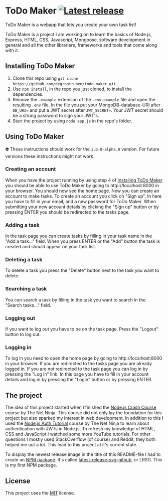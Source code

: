 # ToDo Maker [![Latest release](https://latest-release-svg.herokuapp.com/latest-release-todo-maker.svg)](https://github.com/degrootruben/todo-maker/releases)

ToDo Maker is a webapp that lets you create your own task list! 

ToDo Maker is a project I am working on to learn the basics of Node.js, Express, HTML, CSS, Javascript, Mongoose, software development in general and all the other librariers, frameworks and tools that come along with it.

## Installing ToDo Maker
1. Clone this repo using `git clone https://github.com/degrootruben/todo-maker.git`.
2. Use `npm install`, in the repo you just cloned, to install the dependencies.
3. Remove the `.example` extension of the `.env.example` file and open the resulting `.env` file. In the file you put your MongoDB-database-URI after `DB_URI=` and put a JWT secret after `JWT_SECRET=`. Your JWT secret should be a strong password to sign your JWT's.
4. Start the project by using `node app.js` in the repo's folder.
 
## Using ToDo Maker 
⛔ These instructions should work for the `1.0.0-alpha.0` version. For future versions these instructions might not work.
### Creating an account
When you have the project running by using step 4 of [Installing ToDo Maker](#Installing-ToDo-Maker) you should be able to use ToDo Maker by going to http://localhost:8000 in your browser. You should now see the home page. Now you can create an account to make tasks. To create an account you click on "Sign up". In here you have to fill in your email, and a new password for ToDo Maker. When submitting your new account details by clicking the "Sign up" button or by pressing ENTER you should be redirected to the tasks page. 

### Adding a task
In the task page you can create tasks by filling in your task name in the "Add a task..." field. When you press ENTER or the "Add" button the task is created and should appear on your task list.

### Deleting a task
To delete a task you press the "Delete" button next to the task you want to delete.

### Searching a task
You can search a task by filling in the task you want to search in the "Search tasks..." field.

### Logging out
If you want to log out you have to be on the task page. Press the "Logout" button to log out.

### Logging in
To log in you need to open the home page by going to http://localhost:8000 in your browser. If you are redirected to the tasks page you are already logged in. If you are not redirected to the task page you can log in by pressing the "Log in" link. In this page you have to fill in your account details and log in by pressing the "Login" button or by pressing ENTER.

## The project
The idea of this project started when I finished the [Node.js Crash Course](https://www.youtube.com/watch?v=zb3Qk8SG5Ms&list=PL4cUxeGkcC9jsz4LDYc6kv3ymONOKxwBU) course by The Net Ninja. This course did not only lay the foundation for this project but also sparked my interest in web development. In addition to this I used the [Node.js Auth Tutorial](https://www.youtube.com/watch?v=SnoAwLP1a-0&list=PL4cUxeGkcC9iqqESP8335DA5cRFp8loyp) course by The Net Ninja to learn about authentication with JWTs in Node.js. To refresh my knowledge of HTML, CSS and JavaScript I watched some more YouTube tutorials. For other questions I mostly used StackOverflow (of course) and Reddit, they both helped me out a lot. This lead to this project at it's current state. 

To display the newest release image in the title of this README-file I had to create an [NPM package](https://www.npmjs.com/package/latest-release-svg-github). It's called [latest-release-svg-github](https://github.com/degrootruben/latest-release-svg-github), or LRSG. This is my first NPM package.

## License
This project uses the [MIT](LICENSE) license.
